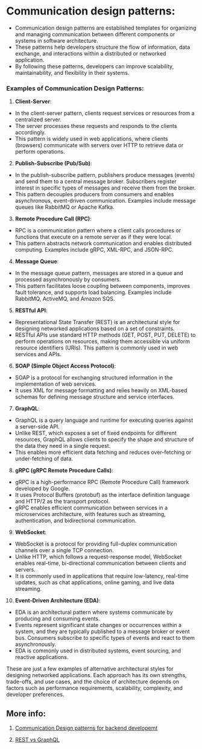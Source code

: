 # Communication design patterns:

- Communication design patterns are established templates for organizing and managing communication between different components or systems in software architecture.
- These patterns help developers structure the flow of information, data exchange, and interactions within a distributed or networked application.
- By following these patterns, developers can improve scalability, maintainability, and flexibility in their systems.

### Examples of Communication Design Patterns:

1. **Client-Server**:

- In the client-server pattern, clients request services or resources from a centralized server.
- The server processes these requests and responds to the clients accordingly.
- This pattern is widely used in web applications, where clients (browsers) communicate with servers over HTTP to retrieve data or perform operations.

2. **Publish-Subscribe (Pub/Sub)**:

- In the publish-subscribe pattern, publishers produce messages (events) and send them to a central message broker. Subscribers register interest in specific types of messages and receive them from the broker.
- This pattern decouples producers from consumers and enables asynchronous, event-driven communication. Examples include message queues like RabbitMQ or Apache Kafka.

3. **Remote Procedure Call (RPC)**:

- RPC is a communication pattern where a client calls procedures or functions that execute on a remote server as if they were local.
- This pattern abstracts network communication and enables distributed computing. Examples include gRPC, XML-RPC, and JSON-RPC.

4. **Message Queue**:

- In the message queue pattern, messages are stored in a queue and processed asynchronously by consumers.
- This pattern facilitates loose coupling between components, improves fault tolerance, and supports load balancing. Examples include RabbitMQ, ActiveMQ, and Amazon SQS.

5. **RESTful API**:

- Representational State Transfer (REST) is an architectural style for designing networked applications based on a set of constraints.
- RESTful APIs use standard HTTP methods (GET, POST, PUT, DELETE) to perform operations on resources, making them accessible via uniform resource identifiers (URIs). This pattern is commonly used in web services and APIs.

6. **SOAP (Simple Object Access Protocol)**:

- SOAP is a protocol for exchanging structured information in the implementation of web services.
- It uses XML for message formatting and relies heavily on XML-based schemas for defining message structure and service interfaces.

7. **GraphQL**:

- GraphQL is a query language and runtime for executing queries against a server-side API.
- Unlike REST, which exposes a set of fixed endpoints for different resources, GraphQL allows clients to specify the shape and structure of the data they need in a single request.
- This enables more efficient data fetching and reduces over-fetching or under-fetching of data.

8. **gRPC (gRPC Remote Procedure Calls)**:

- gRPC is a high-performance RPC (Remote Procedure Call) framework developed by Google.
- It uses Protocol Buffers (protobuf) as the interface definition language and HTTP/2 as the transport protocol.
- gRPC enables efficient communication between services in a microservices architecture, with features such as streaming, authentication, and bidirectional communication.

9. **WebSocket**:

- WebSocket is a protocol for providing full-duplex communication channels over a single TCP connection.
- Unlike HTTP, which follows a request-response model, WebSocket enables real-time, bi-directional communication between clients and servers.
- It is commonly used in applications that require low-latency, real-time updates, such as chat applications, online gaming, and live data streaming.

10. **Event-Driven Architecture (EDA)**:

- EDA is an architectural pattern where systems communicate by producing and consuming events.
- Events represent significant state changes or occurrences within a system, and they are typically published to a message broker or event bus. Consumers subscribe to specific types of events and react to them asynchronously.
- EDA is commonly used in distributed systems, event sourcing, and reactive applications.

These are just a few examples of alternative architectural styles for designing networked applications. Each approach has its own strengths, trade-offs, and use cases, and the choice of architecture depends on factors such as performance requirements, scalability, complexity, and developer preferences.

## More info:

1. [Communication Design patterns for backend developemt](https://www.freecodecamp.org/news/communication-design-patterns-for-backend-development/#:~:text=In%20this%20tutorial%2C%20we%20explored,suitable%20for%20various%20use%20cases.)

2. [REST vs GraphQL](https://www.freecodecamp.org/news/rest-vs-graphql-apis/)
